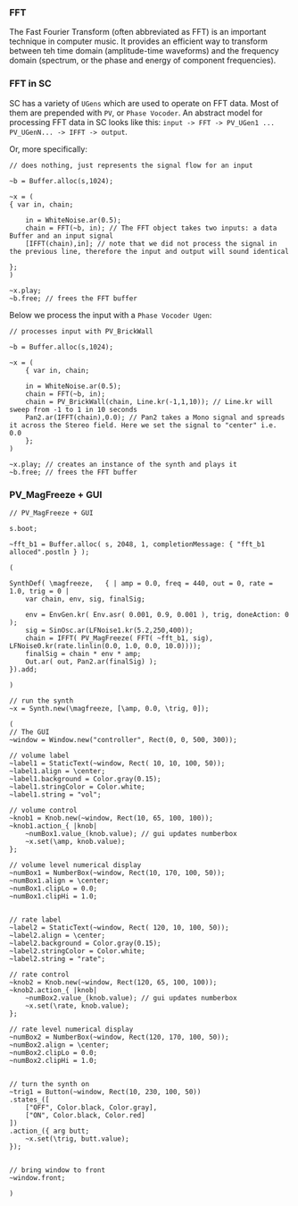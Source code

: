 ### FFT

The Fast Fourier Transform (often abbreviated as FFT) is an important technique in computer music. It provides an efficient way to transform between teh time domain (amplitude-time waveforms) and the frequency domain (spectrum, or the phase and energy of component frequencies).

### FFT in SC

SC has a variety of `UGens` which are used to operate on FFT data. Most of them are prepended with `PV`, or `Phase Vocoder`. An abstract model for processing FFT data in SC looks like this: `input -> FFT -> PV_UGen1 ... PV_UGenN... -> IFFT -> output`.

Or, more specifically:

```python3
// does nothing, just represents the signal flow for an input

~b = Buffer.alloc(s,1024);

~x = (
{ var in, chain;

	in = WhiteNoise.ar(0.5);
	chain = FFT(~b, in); // The FFT object takes two inputs: a data Buffer and an input signal
	[IFFT(chain),in]; // note that we did not process the signal in the previous line, therefore the input and output will sound identical

};
)

~x.play;
~b.free; // frees the FFT buffer
```

Below we process the input with a `Phase Vocoder Ugen`:

```python3
// processes input with PV_BrickWall

~b = Buffer.alloc(s,1024);

~x = (
	{ var in, chain;

	in = WhiteNoise.ar(0.5);
	chain = FFT(~b, in);
	chain = PV_BrickWall(chain, Line.kr(-1,1,10)); // Line.kr will sweep from -1 to 1 in 10 seconds
	Pan2.ar(IFFT(chain),0.0); // Pan2 takes a Mono signal and spreads it across the Stereo field. Here we set the signal to "center" i.e. 0.0
	};
)

~x.play; // creates an instance of the synth and plays it
~b.free; // frees the FFT buffer
```

### PV_MagFreeze + GUI

```python3
// PV_MagFreeze + GUI

s.boot;

~fft_b1 = Buffer.alloc( s, 2048, 1, completionMessage: { "fft_b1 alloced".postln } );

(

SynthDef( \magfreeze,	{ | amp = 0.0, freq = 440, out = 0, rate = 1.0, trig = 0 |
	var chain, env, sig, finalSig;

	env = EnvGen.kr( Env.asr( 0.001, 0.9, 0.001 ), trig, doneAction: 0 );
	sig = SinOsc.ar(LFNoise1.kr(5.2,250,400));
	chain = IFFT( PV_MagFreeze( FFT( ~fft_b1, sig), LFNoise0.kr(rate.linlin(0.0, 1.0, 0.0, 10.0))));
	finalSig = chain * env * amp;
	Out.ar( out, Pan2.ar(finalSig) );
}).add;

)

// run the synth
~x = Synth.new(\magfreeze, [\amp, 0.0, \trig, 0]);

(
// The GUI
~window = Window.new("controller", Rect(0, 0, 500, 300));

// volume label
~label1 = StaticText(~window, Rect( 10, 10, 100, 50));
~label1.align = \center;
~label1.background = Color.gray(0.15);
~label1.stringColor = Color.white;
~label1.string = "vol";

// volume control
~knob1 = Knob.new(~window, Rect(10, 65, 100, 100));
~knob1.action_{ |knob|
	~numBox1.value_(knob.value); // gui updates numberbox
	~x.set(\amp, knob.value);
};

// volume level numerical display
~numBox1 = NumberBox(~window, Rect(10, 170, 100, 50));
~numBox1.align = \center;
~numBox1.clipLo = 0.0;
~numBox1.clipHi = 1.0;


// rate label
~label2 = StaticText(~window, Rect( 120, 10, 100, 50));
~label2.align = \center;
~label2.background = Color.gray(0.15);
~label2.stringColor = Color.white;
~label2.string = "rate";

// rate control
~knob2 = Knob.new(~window, Rect(120, 65, 100, 100));
~knob2.action_{ |knob|
	~numBox2.value_(knob.value); // gui updates numberbox
	~x.set(\rate, knob.value);
};

// rate level numerical display
~numBox2 = NumberBox(~window, Rect(120, 170, 100, 50));
~numBox2.align = \center;
~numBox2.clipLo = 0.0;
~numBox2.clipHi = 1.0;


// turn the synth on
~trig1 = Button(~window, Rect(10, 230, 100, 50))
.states_([
	["OFF", Color.black, Color.gray],
	["ON", Color.black, Color.red]
])
.action_({ arg butt;
	~x.set(\trig, butt.value);
});


// bring window to front
~window.front;

)
```
